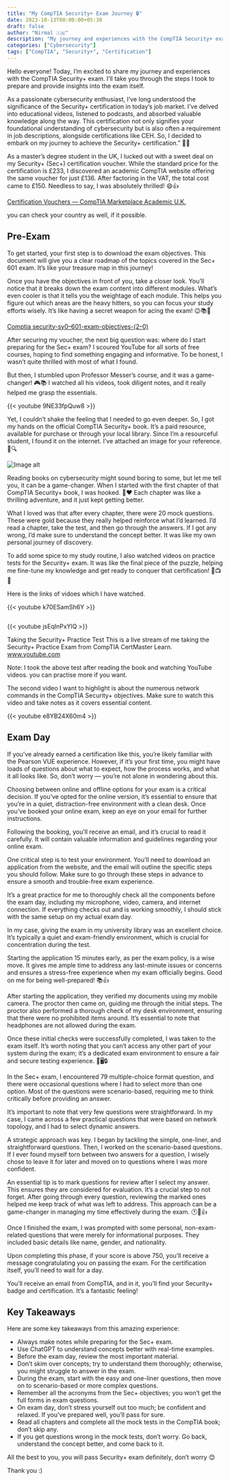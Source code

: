 ```yaml
---
title: "My CompTIA Security+ Exam Journey 🔒"
date: 2023-10-13T00:00:00+05:30
draft: false
author: "Nirmal 🇮🇳"
description: "My journey and experiences with the CompTIA Security+ exam"
categories: ["Cybersecurity"]
tags: ["CompTIA", "Security+", "Certification"]
---
```


Hello everyone! Today, I’m excited to share my journey and experiences with the CompTIA Security+ exam. I’ll take you through the steps I took to prepare and provide insights into the exam itself.

As a passionate cybersecurity enthusiast, I’ve long understood the significance of the Security+ certification in today’s job market. I’ve delved into educational videos, listened to podcasts, and absorbed valuable knowledge along the way. This certification not only signifies your foundational understanding of cybersecurity but is also often a requirement in job descriptions, alongside certifications like CEH. So, I decided to embark on my journey to achieve the Security+ certification.” 🚀😎

As a master’s degree student in the UK, I lucked out with a sweet deal on my Security+ (Sec+) certification voucher. While the standard price for the certification is £233, I discovered an academic CompTIA website offering the same voucher for just £136. After factoring in the VAT, the total cost came to £150. Needless to say, I was absolutely thrilled! 😄👍

[Certification Vouchers — CompTIA Marketplace Academic U.K.](https://uk-academic-store.comptia.org/certification-vouchers/c/11331?facetValueFilter=tenant%7Euser-type%3Aindividual)

you can check your country as well, if it possible.

## Pre-Exam

To get started, your first step is to download the exam objectives. This document will give you a clear roadmap of the topics covered in the Sec+ 601 exam. It’s like your treasure map in this journey!

Once you have the objectives in front of you, take a closer look. You’ll notice that it breaks down the exam content into different modules. What’s even cooler is that it tells you the weightage of each module. This helps you figure out which areas are the heavy hitters, so you can focus your study efforts wisely. It’s like having a secret weapon for acing the exam! 😉📚🎯

[Comptia security-sy0–601-exam-objectives-(2–0)](https://www.slideshare.net/slideshow/comptia-securitysy0601examobjectives20/250426517)

After securing my voucher, the next big question was: where do I start preparing for the Sec+ exam? I scoured YouTube for all sorts of free courses, hoping to find something engaging and informative. To be honest, I wasn’t quite thrilled with most of what I found.

But then, I stumbled upon Professor Messer’s course, and it was a game-changer! 🎮📚 I watched all his videos, took diligent notes, and it really helped me grasp the essentials.

{{< youtube 9NE33fpQuw8 >}}


Yet, I couldn’t shake the feeling that I needed to go even deeper. So, I got my hands on the official CompTIA Security+ book. It’s a paid resource, available for purchase or through your local library. Since I’m a resourceful student, I found it on the internet. I’ve attached an image for your reference. 📖🔍


![Image alt](/images/guide.webp)

Reading books on cybersecurity might sound boring to some, but let me tell you, it can be a game-changer. When I started with the first chapter of that CompTIA Security+ book, I was hooked. 📖❤️ Each chapter was like a thrilling adventure, and it just kept getting better.

What I loved was that after every chapter, there were 20 mock questions. These were gold because they really helped reinforce what I’d learned. I’d read a chapter, take the test, and then go through the answers. If I got any wrong, I’d make sure to understand the concept better. It was like my own personal journey of discovery.

To add some spice to my study routine, I also watched videos on practice tests for the Security+ exam. It was like the final piece of the puzzle, helping me fine-tune my knowledge and get ready to conquer that certification! 🚀📺🧠

Here is the links of vidoes which I have watched.

{{< youtube k70ESamSh6Y >}}


<p style="margin-bottom: 2em;"></p>

{{< youtube jsEqInPxYlQ >}}

Taking the Security+ Practice Test
This is a live stream of me taking the Security+ Practice Exam from CompTIA CertMaster Learn.
www.youtube.com

Note: I took the above test after reading the book and watching YouTube videos. you can practise more if you want.

The second video I want to highlight is about the numerous network commands in the CompTIA Security+ objectives. Make sure to watch this video and take notes as it covers essential content.


{{< youtube e8YB24X60m4 >}}

## Exam Day

If you’ve already earned a certification like this, you’re likely familiar with the Pearson VUE experience. However, if it’s your first time, you might have loads of questions about what to expect, how the process works, and what it all looks like. So, don’t worry — you’re not alone in wondering about this.

Choosing between online and offline options for your exam is a critical decision. If you’ve opted for the online version, it’s essential to ensure that you’re in a quiet, distraction-free environment with a clean desk. Once you’ve booked your online exam, keep an eye on your email for further instructions.

Following the booking, you’ll receive an email, and it’s crucial to read it carefully. It will contain valuable information and guidelines regarding your online exam.

One critical step is to test your environment. You’ll need to download an application from the website, and the email will outline the specific steps you should follow. Make sure to go through these steps in advance to ensure a smooth and trouble-free exam experience.

It’s a great practice for me to thoroughly check all the components before the exam day, including my microphone, video, camera, and internet connection. If everything checks out and is working smoothly, I should stick with the same setup on my actual exam day.

In my case, giving the exam in my university library was an excellent choice. It’s typically a quiet and exam-friendly environment, which is crucial for concentration during the test.

Starting the application 15 minutes early, as per the exam policy, is a wise move. It gives me ample time to address any last-minute issues or concerns and ensures a stress-free experience when my exam officially begins. Good on me for being well-prepared! 📚👍

After starting the application, they verified my documents using my mobile camera. The proctor then came on, guiding me through the initial steps. The proctor also performed a thorough check of my desk environment, ensuring that there were no prohibited items around. It’s essential to note that headphones are not allowed during the exam.

Once these initial checks were successfully completed, I was taken to the exam itself. It’s worth noting that you can’t access any other part of your system during the exam; it’s a dedicated exam environment to ensure a fair and secure testing experience. 📝🖥️🔒

In the Sec+ exam, I encountered 79 multiple-choice format question, and there were occasional questions where I had to select more than one option. Most of the questions were scenario-based, requiring me to think critically before providing an answer.

It’s important to note that very few questions were straightforward. In my case, I came across a few practical questions that were based on network topology, and I had to select dynamic answers.

A strategic approach was key. I began by tackling the simple, one-liner, and straightforward questions. Then, I worked on the scenario-based questions. If I ever found myself torn between two answers for a question, I wisely chose to leave it for later and moved on to questions where I was more confident.

An essential tip is to mark questions for review after I select my answer. This ensures they are considered for evaluation. It’s a crucial step to not forget. After going through every question, reviewing the marked ones helped me keep track of what was left to address. This approach can be a game-changer in managing my time effectively during the exam. 🕐📝👍

Once I finished the exam, I was prompted with some personal, non-exam-related questions that were merely for informational purposes. They included basic details like name, gender, and nationality.

Upon completing this phase, if your score is above 750, you’ll receive a message congratulating you on passing the exam. For the certification itself, you’ll need to wait for a day.

You’ll receive an email from CompTIA, and in it, you’ll find your Security+ badge and certification. It’s a fantastic feeling!

## Key Takeaways

Here are some key takeaways from this amazing experience:

- Always make notes while preparing for the Sec+ exam.
- Use ChatGPT to understand concepts better with real-time examples.
- Before the exam day, review the most important material.
- Don’t skim over concepts; try to understand them thoroughly; otherwise, you might struggle to answer in the exam.
- During the exam, start with the easy and one-liner questions, then move on to scenario-based or more complex questions.
- Remember all the acronyms from the Sec+ objectives; you won’t get the full forms in exam questions.
- On exam day, don’t stress yourself out too much; be confident and relaxed. If you’ve prepared well, you’ll pass for sure.
- Read all chapters and complete all the mock tests in the CompTIA book; don’t skip any.
- If you get questions wrong in the mock tests, don’t worry. Go back, understand the concept better, and come back to it.

All the best to you, you will pass Security+ exam definitely, don’t worry 😊

Thank you :)
